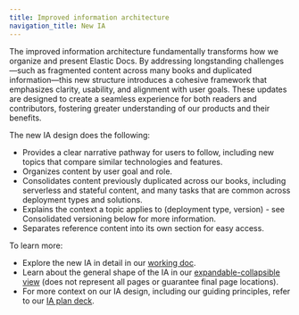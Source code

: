 ```yaml
---
title: Improved information architecture
navigation_title: New IA
---
```


The improved information architecture fundamentally transforms how we organize and present Elastic Docs. By addressing longstanding challenges—such as fragmented content across many books and duplicated information—this new structure introduces a cohesive framework that emphasizes clarity, usability, and alignment with user goals. These updates are designed to create a seamless experience for both readers and contributors, fostering greater understanding of our products and their benefits.

The new IA design does the following:

* Provides a clear narrative pathway for users to follow, including new topics that compare similar technologies and features.
* Organizes content by user goal and role.
* Consolidates content previously duplicated across our books, including serverless and stateful content, and many tasks that are common across deployment types and solutions.
* Explains the context a topic applies to (deployment type, version) - see Consolidated versioning below for more information.
* Separates reference content into its own section for easy access.

To learn more:

* Explore the new IA in detail in our [working doc](https://docs.google.com/spreadsheets/d/1LfPI3TZqdpONGxOmL8B8V-Feo1flLwObz9_ibCEMkIQ/edit?gid=502629814#gid=502629814).
* Learn about the general shape of the IA in our [expandable-collapsible view](https://checkvist.com/p/Nur1EAtMopm5gxry5AncM5) (does not represent all pages or guarantee final page locations).
* For more context on our IA design, including our guiding principles, refer to our [IA plan deck](https://docs.google.com/presentation/d/1e1QtEtLVCoFX0kCj02mkwxBrLSaCFyd8Nu6UlJkLP2c/edit#slide=id.g217776b7fee_0_916).
